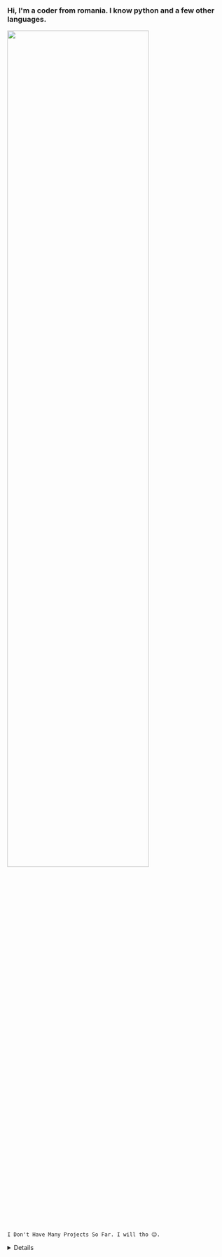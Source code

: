 ### Hi, I'm a coder from romania. I know python and a few other languages.

<img width="80%" height="70%" src="https://github-widgetbox.vercel.app/api/profile?username=tnaeso&data=followers,repositories,stars,commits&theme=darkmode">

<br clear="left">

```I Don't Have Many Projects So Far. I will tho 😉.```

<details>
  <p align="center">
   <h5>I'm A YouTuber and Programmer<h5>
    </a>
  </p>
 </Links: >
[<img src='https://cdn.jsdelivr.net/npm/simple-icons@3.0.1/icons/github.svg' alt='GitHub' height='30'>](https://github.com/tnaeso)
[<img src='https://cdn.jsdelivr.net/npm/simple-icons@3.0.1/icons/youtube.svg' alt='YouTube' height='30'>](https://www.youtube.com/@tnaeso)
